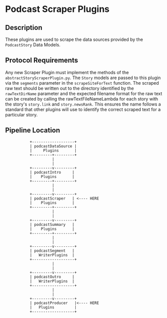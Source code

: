 # Podcast Scraper Plugins

## Description
These plugins are used to scrape the data sources provided by the `PodcastStory` Data Models.

## Protocol Requirements
Any new Scraper Plugin must implement the methods of the `abstractStoryScraperPlugin.py`.
The `Story` models are passed to this plugin via the `segments` parameter in the `scrapeSiteForText` function. The scraped raw text should be written out to the directory identified by the `rawTextDirName` parameter and the expected filename format for the raw text can be created by calling the rawTextFileNameLambda for each story with the story's `story.link` and `story.newsRank`. This ensures the name follows a standard that other plugins will use to identify the correct scraped text for a particular story.

## Pipeline Location

```
           +-------------------+
           | podcastDataSource |
           |     Plugins       |
           +---------+---------+
                     |
                     |
           +---------v---------+
           | podcastIntro     | 
           |    Plugins       |
           +---------+---------+
                     |
                     |
           +---------v---------+
           | podcastScraper   | <---- HERE
           |    Plugins       |
           +---------+---------+
                     |
                     |
           +---------v---------+
           | podcastSummary   |
           |    Plugins       |
           +---------+---------+
                     |
                     |
           +---------v---------+
           | podcastSegment   |
           |   WriterPlugins  |
           +-------------------+
                     |
                     |
           +---------v---------+
           | podcastOutro     |
           |   WriterPlugins  |
           +-------------------+
                     |
                     |
           +---------v---------+
           | podcastProducer   |<---- HERE
           |   Plugins         |
           +-------------------+

```